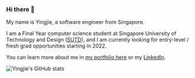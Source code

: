 ### Hi there 👋

My name is Yingjie, a software engineer from Singapore.

I am a Final Year computer science student at Singapore University of Technology and Design ([SUTD](https://sutd.edu.sg/)), and I am currently looking for entry-level / fresh grad opportunities starting in 2022.

You can learn more about me in [my portfolio here](https://yingjieqiao.github.io/) or my [LinkedIn](https://www.linkedin.com/in/yingjie-qiao/).



![Yingjie's GitHub stats](https://github-readme-stats.vercel.app/api?username=YingjieQiao&count_private=true?show_icons=true&theme=tokyonight)

